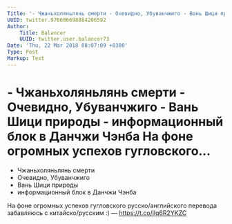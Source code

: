 ```yaml
---
Title: '- Чжаньхоляньлянь смерти - Очевидно, Убуванчжиго - Вань Шици природы - информационный блок в Данчжи Чэнба  На фоне огромных успехов гугловского…'
UUID: twitter.976686698884206592
Author:
    Title: Balancer
    UUID: twitter.user.balancer73
Date: 'Thu, 22 Mar 2018 08:07:09 +0300'
Type: Post
Markup: Text
---
```


# - Чжаньхоляньлянь смерти - Очевидно, Убуванчжиго - Вань Шици природы - информационный блок в Данчжи Чэнба  На фоне огромных успехов гугловского…

- Чжаньхоляньлянь смерти
- Очевидно, Убуванчжиго
- Вань Шици природы
- информационный блок в Данчжи Чэнба

На фоне огромных успехов гугловского русско/английского
перевода забавляюсь с китайско/русским :) —
https://t.co/jlq6R2YKZC